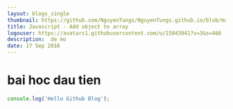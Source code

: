 ```yaml
---
layout: blogs_single
thumbnail: https://github.com/NguyenTungs/NguyenTungs.github.io/blob/master/assets/img/mongodb-logo.png?raw=true
title: Javascript - Add object to array
logouser: https://avatars1.githubusercontent.com/u/15043041?v=3&s=466
description:  de mo
date: 17 Sep 2016
---
```


# bai hoc dau tien 

``` javascript
console.log('Hello Github Blog');
```